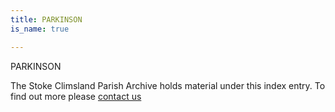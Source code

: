 ```yaml
---
title: PARKINSON
is_name: true

---
```


PARKINSON


The Stoke Climsland Parish Archive holds material under this index entry. To find out more please [contact us](/contact/)
